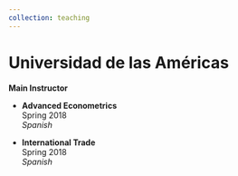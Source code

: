 ```yaml
---
collection: teaching
---
```


# Universidad de las Américas
**Main Instructor**

- **Advanced Econometrics**   
  Spring 2018  
  *Spanish*

- **International Trade**  
  Spring 2018  
  *Spanish*
